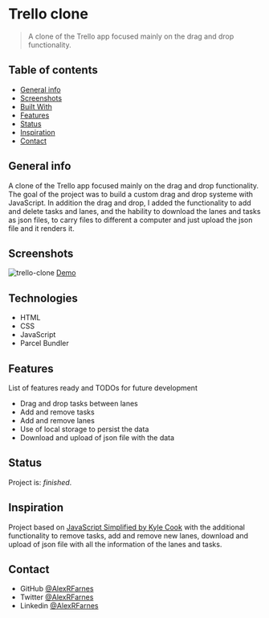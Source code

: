 # Trello clone

> A clone of the Trello app focused mainly on the drag and drop functionality.

## Table of contents

- [General info](#general-info)
- [Screenshots](#screenshots)
- [Built With](#built-with)
- [Features](#features)
- [Status](#status)
- [Inspiration](#inspiration)
- [Contact](#contact)

## General info

 A clone of the Trello app focused mainly on the drag and drop functionality. The goal of the project was to build a custom drag and drop systeme with JavaScript. In addition the drag and drop, I added the functionality to add and delete tasks and lanes, and the hability to download the lanes and tasks as json files, to carry files to different a computer and just upload the json file and it renders it. 

## Screenshots

![trello-clone](https://user-images.githubusercontent.com/57517804/123953180-85272d80-d9d9-11eb-8d26-cacec4b7c4f7.jpg)
[Demo](https://hardcore-agnesi-12e63d.netlify.app/)

## Technologies

- HTML
- CSS
- JavaScript
- Parcel Bundler

## Features

List of features ready and TODOs for future development

- Drag and drop tasks between lanes
- Add and remove tasks
- Add and remove lanes
- Use of local storage to persist the data
- Download and upload of json file with the data

## Status

Project is: _finished_.

## Inspiration

Project based on [JavaScript Simplified by Kyle Cook](https://javascriptsimplified.com/) with the additional functionality to remove tasks, add and remove new lanes, download and upload of json file with all the information of the lanes and tasks.

## Contact

- GitHub [@AlexRFarnes](https://github.com/AlexRFarnes)
- Twitter [@AlexRFarnes](https://twitter.com/alexrfarnes)
- Linkedin [@AlexRFarnes](https://www.linkedin.com/in/alexrfarnes/)
